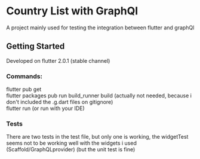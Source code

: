 # Country List with GraphQl

A project mainly used for testing the integration between flutter and graphQl

## Getting Started

Developed on flutter 2.0.1 (stable channel)

### Commands:
flutter pub get  
flutter packages pub run build_runner build (actually not needed, because i don't included the .g.dart files on gitignore)  
flutter run (or run with your IDE)  

### Tests
There are two tests in the test file, but only one is working, the widgetTest seems not to be working well with the widgets i used (Scaffold/GraphQLprovider) (but the unit test is fine)
